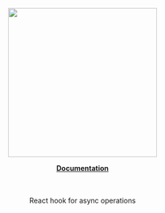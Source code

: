 <p align="center"><a href="https://docs.corets.io"><img src="https://corets.github.io/public/logo-github-readme.svg" width="300"/></a></p>

<p align="center"><b><a href="https://docs.corets.io/hooks/use-async">Documentation</a></b><br/><br/><br/></p>

<p align="center">React hook for async operations</p>
